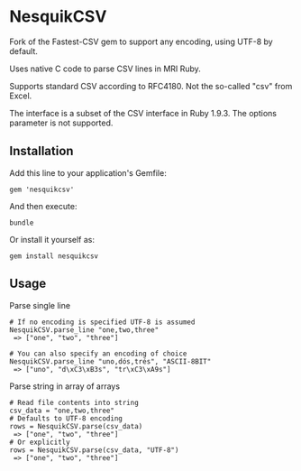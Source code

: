 # NesquikCSV

Fork of the Fastest-CSV gem to support any encoding, using UTF-8 by default.

Uses native C code to parse CSV lines in MRI Ruby.

Supports standard CSV according to RFC4180. Not the so-called "csv" from Excel.

The interface is a subset of the CSV interface in Ruby 1.9.3. The options parameter is not supported.

## Installation

Add this line to your application's Gemfile:

    gem 'nesquikcsv'

And then execute:

    bundle

Or install it yourself as:

    gem install nesquikcsv

## Usage

Parse single line

    # If no encoding is specified UTF-8 is assumed
    NesquikCSV.parse_line "one,two,three" 
     => ["one", "two", "three"]

    # You can also specify an encoding of choice
    NesquikCSV.parse_line "uno,dós,trés", "ASCII-8BIT"
     => ["uno", "d\xC3\xB3s", "tr\xC3\xA9s"]

Parse string in array of arrays

    # Read file contents into string
    csv_data = "one,two,three"
    # Defaults to UTF-8 encoding
    rows = NesquikCSV.parse(csv_data)
     => ["one", "two", "three"]
    # Or explicitly
    rows = NesquikCSV.parse(csv_data, "UTF-8")
     => ["one", "two", "three"]
